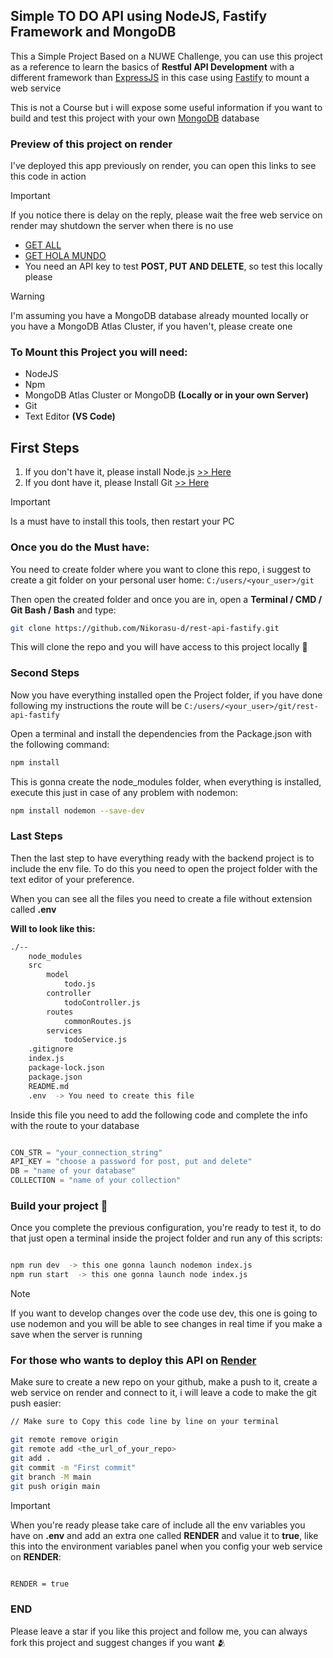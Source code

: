 ## Simple TO DO API using NodeJS, Fastify Framework and MongoDB

This a Simple Project Based on a NUWE Challenge, you can use this project as a reference to learn the basics of **Restful API Development** with a different framework than [ExpressJS](https://expressjs.com/) in this case using [Fastify](https://fastify.dev/) to mount a web service

This is not a Course but i will expose some useful information if you want to build and test this project with your own [MongoDB](https://mongodb.com/) database

### Preview of this project on render

I've deployed this app previously on render, you can open this links to see this code in action

>[!IMPORTANT]
>If you notice there is delay on the reply, please wait the free web service on render may shutdown the server when there is no use

- [GET ALL](https://rest-api-fastify.onrender.com/api/v1/todos/all)
- [GET HOLA MUNDO](https://rest-api-fastify.onrender.com/api/v1/todos/668f7ddab018f6429f3f0f0d)
- You need an API key to test **POST, PUT AND DELETE**, so test this locally please

> [!WARNING]
> I'm assuming you have a MongoDB database already mounted locally or you have a MongoDB Atlas Cluster, if you haven't, please create one

### To Mount this Project you will need:

- NodeJS
- Npm
- MongoDB Atlas Cluster or MongoDB **(Locally or in your own Server)**
- Git
- Text Editor **(VS Code)**

## First Steps

1. If you don't have it, please install Node.js [>> Here](https://nodejs.org)
2. If you dont have it, please Install Git [>> Here](https://git-scm.com/downloads)

>[!Important]
>Is a must have to install this tools, then restart your PC

### Once you do the Must have:

You need to create folder where you want to clone this repo, i suggest to create a git folder on your personal user home: ```C:/users/<your_user>/git```

Then open the created folder and once you are in, open a **Terminal / CMD / Git Bash / Bash** and type:

```bash
git clone https://github.com/Nikorasu-d/rest-api-fastify.git
```

This will clone the repo and you will have access to this project locally 🍻


### Second Steps

Now you have everything installed open the Project folder, if you have done following my instructions the route will be ```C:/users/<your_user>/git/rest-api-fastify```

Open a terminal and install the dependencies from the Package.json with the following command:

```bash
npm install
```

This is gonna create the node_modules folder, when everything is installed, execute this just in case of any problem with nodemon:

```bash
npm install nodemon --save-dev
```

### Last Steps

Then the last step to have everything ready with the backend project is to include the env file. To do this you need to open the project folder with the text editor of your preference.

When you can see all the files you need to create a file without extension called **.env** 

**Will to look like this:**

```bash
./--
    node_modules
    src
        model
            todo.js
        controller
            todoController.js
        routes
            commonRoutes.js
        services
            todoService.js       
    .gitignore
    index.js
    package-lock.json
    package.json
    README.md
    .env  -> You need to create this file
```

Inside this file you need to add the following code and complete the info with the route to your database

```python

CON_STR = "your_connection_string"
API_KEY = "choose a password for post, put and delete"
DB = "name of your database"
COLLECTION = "name of your collection"

```

### Build your project 🍾

Once you complete the previous configuration, you're ready to test it, to do that just open a terminal inside the project folder and run any of this scripts:

```bash

npm run dev  -> this one gonna launch nodemon index.js
npm run start  -> this one gonna launch node index.js

```
>[!NOTE]
> If you want to develop changes over the code use dev, this one is going to use nodemon and you will be able to see changes in real time if you make a save when the server is running

### For those who wants to deploy this API on [Render](render.com)

Make sure to create a new repo on your github, make a push to it, create a web service on render and connect to it, i will leave a code to make the git push easier:

```bash
// Make sure to Copy this code line by line on your terminal

git remote remove origin
git remote add <the_url_of_your_repo>
git add .
git commit -m "First commit"
git branch -M main
git push origin main
```
>[!IMPORTANT]
> When you're ready please take care of include all the env variables you have on **.env** and add an extra one called **RENDER** and value it to **true**, like this into the environment variables panel when you config your web service on **RENDER**:

```bash

RENDER = true

```


### END

Please leave a star if you like this project and follow me, you can always fork this project and suggest changes if you want 🫂
